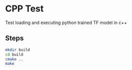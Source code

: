 # CPP Test

Test loading and executing python trained TF model in c++

## Steps

```bash
mkdir build
cd build
cmake ..
make
```